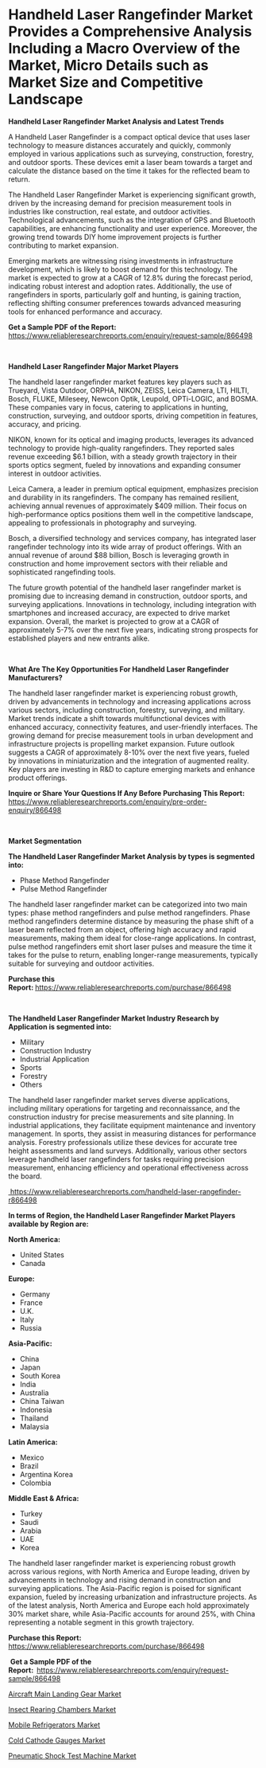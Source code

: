 <p><h1>Handheld Laser Rangefinder Market Provides a Comprehensive Analysis Including a Macro Overview of the Market, Micro Details such as Market Size and Competitive Landscape</h1></p><p><strong>Handheld Laser Rangefinder Market Analysis and Latest Trends</strong></p>
<p><p>A Handheld Laser Rangefinder is a compact optical device that uses laser technology to measure distances accurately and quickly, commonly employed in various applications such as surveying, construction, forestry, and outdoor sports. These devices emit a laser beam towards a target and calculate the distance based on the time it takes for the reflected beam to return.</p><p>The Handheld Laser Rangefinder Market is experiencing significant growth, driven by the increasing demand for precision measurement tools in industries like construction, real estate, and outdoor activities. Technological advancements, such as the integration of GPS and Bluetooth capabilities, are enhancing functionality and user experience. Moreover, the growing trend towards DIY home improvement projects is further contributing to market expansion.</p><p>Emerging markets are witnessing rising investments in infrastructure development, which is likely to boost demand for this technology. The market is expected to grow at a CAGR of 12.8% during the forecast period, indicating robust interest and adoption rates. Additionally, the use of rangefinders in sports, particularly golf and hunting, is gaining traction, reflecting shifting consumer preferences towards advanced measuring tools for enhanced performance and accuracy.</p></p>
<p><strong>Get a Sample PDF of the Report:&nbsp;</strong> <a href="https://www.reliableresearchreports.com/enquiry/request-sample/866498?utm_campaign=40&utm_medium=2&utm_source=Github&utm_content=ia&utm_term=19022025&utm_id=handheld-laser-rangefinder">https://www.reliableresearchreports.com/enquiry/request-sample/866498</a></p>
<p>&nbsp;</p>
<p><strong>Handheld Laser Rangefinder Major Market Players</strong></p>
<p><p>The handheld laser rangefinder market features key players such as Trueyard, Vista Outdoor, ORPHA, NIKON, ZEISS, Leica Camera, LTI, HILTI, Bosch, FLUKE, Mileseey, Newcon Optik, Leupold, OPTi-LOGIC, and BOSMA. These companies vary in focus, catering to applications in hunting, construction, surveying, and outdoor sports, driving competition in features, accuracy, and pricing.</p><p>NIKON, known for its optical and imaging products, leverages its advanced technology to provide high-quality rangefinders. They reported sales revenue exceeding $6.1 billion, with a steady growth trajectory in their sports optics segment, fueled by innovations and expanding consumer interest in outdoor activities.</p><p>Leica Camera, a leader in premium optical equipment, emphasizes precision and durability in its rangefinders. The company has remained resilient, achieving annual revenues of approximately $409 million. Their focus on high-performance optics positions them well in the competitive landscape, appealing to professionals in photography and surveying.</p><p>Bosch, a diversified technology and services company, has integrated laser rangefinder technology into its wide array of product offerings. With an annual revenue of around $88 billion, Bosch is leveraging growth in construction and home improvement sectors with their reliable and sophisticated rangefinding tools.</p><p>The future growth potential of the handheld laser rangefinder market is promising due to increasing demand in construction, outdoor sports, and surveying applications. Innovations in technology, including integration with smartphones and increased accuracy, are expected to drive market expansion. Overall, the market is projected to grow at a CAGR of approximately 5-7% over the next five years, indicating strong prospects for established players and new entrants alike.</p></p>
<p>&nbsp;</p>
<p><strong>What Are The Key Opportunities For Handheld Laser Rangefinder Manufacturers?</strong></p>
<p><p>The handheld laser rangefinder market is experiencing robust growth, driven by advancements in technology and increasing applications across various sectors, including construction, forestry, surveying, and military. Market trends indicate a shift towards multifunctional devices with enhanced accuracy, connectivity features, and user-friendly interfaces. The growing demand for precise measurement tools in urban development and infrastructure projects is propelling market expansion. Future outlook suggests a CAGR of approximately 8-10% over the next five years, fueled by innovations in miniaturization and the integration of augmented reality. Key players are investing in R&D to capture emerging markets and enhance product offerings.</p></p>
<p><strong>Inquire or Share Your Questions If Any Before Purchasing This Report:</strong> <a href="https://www.reliableresearchreports.com/enquiry/pre-order-enquiry/866498?utm_campaign=40&utm_medium=2&utm_source=Github&utm_content=ia&utm_term=19022025&utm_id=handheld-laser-rangefinder">https://www.reliableresearchreports.com/enquiry/pre-order-enquiry/866498</a></p>
<p>&nbsp;</p>
<p><strong>Market Segmentation</strong></p>
<p><strong>The Handheld Laser Rangefinder Market Analysis by types is segmented into:</strong></p>
<p><ul><li>Phase Method Rangefinder</li><li>Pulse Method Rangefinder</li></ul></p>
<p><p>The handheld laser rangefinder market can be categorized into two main types: phase method rangefinders and pulse method rangefinders. Phase method rangefinders determine distance by measuring the phase shift of a laser beam reflected from an object, offering high accuracy and rapid measurements, making them ideal for close-range applications. In contrast, pulse method rangefinders emit short laser pulses and measure the time it takes for the pulse to return, enabling longer-range measurements, typically suitable for surveying and outdoor activities.</p></p>
<p><strong>Purchase this Report:&nbsp;</strong><a href="https://www.reliableresearchreports.com/purchase/866498?utm_campaign=40&utm_medium=2&utm_source=Github&utm_content=ia&utm_term=19022025&utm_id=handheld-laser-rangefinder">https://www.reliableresearchreports.com/purchase/866498</a></p>
<p>&nbsp;</p>
<p><strong>The Handheld Laser Rangefinder Market Industry Research by Application is segmented into:</strong></p>
<p><ul><li>Military</li><li>Construction Industry</li><li>Industrial Application</li><li>Sports</li><li>Forestry</li><li>Others</li></ul></p>
<p><p>The handheld laser rangefinder market serves diverse applications, including military operations for targeting and reconnaissance, and the construction industry for precise measurements and site planning. In industrial applications, they facilitate equipment maintenance and inventory management. In sports, they assist in measuring distances for performance analysis. Forestry professionals utilize these devices for accurate tree height assessments and land surveys. Additionally, various other sectors leverage handheld laser rangefinders for tasks requiring precision measurement, enhancing efficiency and operational effectiveness across the board.</p></p>
<p><a href="https://www.reliableresearchreports.com/handheld-laser-rangefinder-r866498?utm_campaign=40&utm_medium=2&utm_source=Github&utm_content=ia&utm_term=19022025&utm_id=handheld-laser-rangefinder">&nbsp;https://www.reliableresearchreports.com/handheld-laser-rangefinder-r866498</a></p>
<p><strong>In terms of Region, the Handheld Laser Rangefinder Market Players available by Region are:</strong></p>
<p>
    <p> <strong> North America: </strong>
        <ul>
            <li>United States</li>
            <li>Canada</li>
        </ul>
        </p> 
    <p> <strong> Europe: </strong>
        <ul>
            <li>Germany</li>
            <li>France</li>
            <li>U.K.</li>
            <li>Italy</li>
            <li>Russia</li>
        </ul>
        </p> 
    <p> <strong> Asia-Pacific: </strong>
        <ul>
            <li>China</li>
            <li>Japan</li>
            <li>South Korea</li>
            <li>India</li>
            <li>Australia</li>
            <li>China Taiwan</li>
            <li>Indonesia</li>
            <li>Thailand</li>
            <li>Malaysia</li>
        </ul>
        </p> 
    <p> <strong> Latin America: </strong>
        <ul>
            <li>Mexico</li>
            <li>Brazil</li>
            <li>Argentina Korea</li>
            <li>Colombia</li>
        </ul>
        </p> 
    <p> <strong> Middle East & Africa: </strong>
        <ul>
            <li>Turkey</li>
            <li>Saudi</li>
            <li>Arabia</li>
            <li>UAE</li>
            <li>Korea</li>
        </ul>
    </p>
    </p>
<p><p>The handheld laser rangefinder market is experiencing robust growth across various regions, with North America and Europe leading, driven by advancements in technology and rising demand in construction and surveying applications. The Asia-Pacific region is poised for significant expansion, fueled by increasing urbanization and infrastructure projects. As of the latest analysis, North America and Europe each hold approximately 30% market share, while Asia-Pacific accounts for around 25%, with China representing a notable segment in this growth trajectory.</p></p>
<p><strong>Purchase this Report: </strong><a href="https://www.reliableresearchreports.com/purchase/866498?utm_campaign=40&utm_medium=2&utm_source=Github&utm_content=ia&utm_term=19022025&utm_id=handheld-laser-rangefinder">https://www.reliableresearchreports.com/purchase/866498</a></p>
<p>&nbsp;<strong>Get a Sample PDF of the Report:&nbsp;&nbsp;</strong><a href="https://www.reliableresearchreports.com/enquiry/request-sample/866498?utm_campaign=40&utm_medium=2&utm_source=Github&utm_content=ia&utm_term=19022025&utm_id=handheld-laser-rangefinder">https://www.reliableresearchreports.com/enquiry/request-sample/866498</a></p>
<p><strong></strong></p>
<p><p><a href="https://github.com/giblydirani3/Market-Research-Report-List-1/blob/main/aircraft-main-landing-gear-market.md?utm_campaign=40&utm_medium=2&utm_source=Github&utm_content=ia&utm_term=19022025&utm_id=handheld-laser-rangefinder">Aircraft Main Landing Gear Market</a></p><p><a href="https://github.com/ijffseandy/Market-Research-Report-List-1/blob/main/insect-rearing-chambers-market.md?utm_campaign=40&utm_medium=2&utm_source=Github&utm_content=ia&utm_term=19022025&utm_id=handheld-laser-rangefinder">Insect Rearing Chambers Market</a></p><p><a href="https://github.com/sderolza/Market-Research-Report-List-1/blob/main/mobile-refrigerators-market.md?utm_campaign=40&utm_medium=2&utm_source=Github&utm_content=ia&utm_term=19022025&utm_id=handheld-laser-rangefinder">Mobile Refrigerators Market</a></p><p><a href="https://github.com/daphnyvashdi/Market-Research-Report-List-1/blob/main/cold-cathode-gauges-market.md?utm_campaign=40&utm_medium=2&utm_source=Github&utm_content=ia&utm_term=19022025&utm_id=handheld-laser-rangefinder">Cold Cathode Gauges Market</a></p><p><a href="https://github.com/voigttyagi/Market-Research-Report-List-1/blob/main/pneumatic-shock-test-machine-market.md?utm_campaign=40&utm_medium=2&utm_source=Github&utm_content=ia&utm_term=19022025&utm_id=handheld-laser-rangefinder">Pneumatic Shock Test Machine Market</a></p></p>